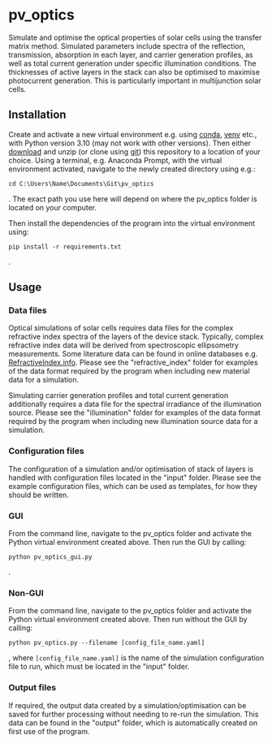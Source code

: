 # pv_optics

Simulate and optimise the optical properties of solar cells using the transfer matrix method. Simulated parameters include spectra of the reflection, transmission, absorption in each layer, and carrier generation profiles, as well as total current generation under specific illumination conditions. The thicknesses of active layers in the stack can also be optimised to maximise photocurrent generation. This is particularly important in multijunction solar cells.

## Installation

Create and activate a new virtual environment e.g. using [conda](https://conda.io/projects/conda/en/latest/user-guide/tasks/manage-environments.html), [venv](https://docs.python.org/3/library/venv.html) etc., with Python version 3.10 (may not work with other versions). Then either [download](https://github.com/jmball/pv_optics/archive/refs/heads/main.zip) and unzip (or clone using [git](https://git-scm.com)) this repository to a location of your choice. Using a terminal, e.g. Anaconda Prompt, with the virtual environment activated, navigate to the newly created directory using e.g.:

```
cd C:\Users\Name\Documents\Git\pv_optics
```

. The exact path you use here will depend on where the pv_optics folder is located on your computer.

Then install the dependencies of the program into the virtual environment using:

```
pip install -r requirements.txt
```

.

## Usage

### Data files

Optical simulations of solar cells requires data files for the complex refractive index spectra of the layers of the device stack. Typically, complex refractive index data will be derived from spectroscopic ellipsometry measurements. Some literature data can be found in online databases e.g. [RefractiveIndex.info](https://refractiveindex.info). Please see the "refractive_index" folder for examples of the data format required by the program when including new material data for a simulation.

Simulating carrier generation profiles and total current generation additionally requires a data file for the spectral irradiance of the illumination source. Please see the "illumination" folder for examples of the data format required by the program when including new illumination source data for a simulation.

### Configuration files

The configuration of a simulation and/or optimisation of stack of layers is handled with configuration files located in the "input" folder. Please see the example configuration files, which can be used as templates, for how they should be written.

### GUI

From the command line, navigate to the pv_optics folder and activate the Python virtual environment created above. Then run the GUI by calling:

```
python pv_optics_gui.py
```

.

### Non-GUI

From the command line, navigate to the pv_optics folder and activate the Python virtual environment created above. Then run without the GUI by calling:

```
python pv_optics.py --filename [config_file_name.yaml]
```

, where `[config_file_name.yaml]` is the name of the simulation configuration file to run, which must be located in the "input" folder.

### Output files

If required, the output data created by a simulation/optimisation can be saved for further processing without needing to re-run the simulation. This data can be found in the "output" folder, which is automatically created on first use of the program.
